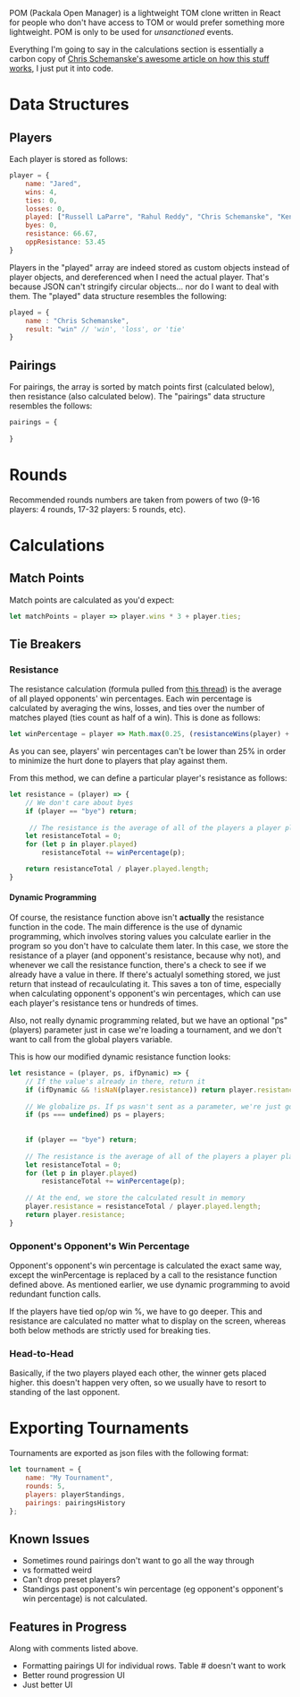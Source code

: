 POM (Packala Open Manager) is a lightweight TOM clone written in React for people who don't have access to TOM or would prefer something more lightweight. POM is only to be used for *unsanctioned* events.

Everything I'm going to say in the calculations section is essentially a carbon copy of [Chris Schemanske's awesome article on how this stuff works](https://sixprizes.com/tiebreakers/), I just put it into code.

# Data Structures

## Players

Each player is stored as follows:

```javascript
player = {
    name: "Jared",
    wins: 4,
    ties: 0,
    losses: 0,
    played: ["Russell LaParre", "Rahul Reddy", "Chris Schemanske", "Kenward"],
    byes: 0,
    resistance: 66.67,
    oppResistance: 53.45
}
```

Players in the "played" array are indeed stored as custom objects instead of player objects, and dereferenced when I need the actual player. That's because JSON can't stringify circular objects... nor do I want to deal with them. The "played" data structure resembles the following:

``` javascript
played = {
    name : "Chris Schemanske",
    result: "win" // 'win', 'loss', or 'tie'
}
```

## Pairings

For pairings, the array is sorted by match points first (calculated below), then resistance (also calculated below). The "pairings" data structure resembles the follows:

``` javascript
pairings = {
    
}
```

# Rounds

Recommended rounds numbers are taken from powers of two (9-16 players: 4 rounds, 17-32 players: 5 rounds, etc).

# Calculations

## Match Points

Match points are calculated as you'd expect:

```javascript
let matchPoints = player => player.wins * 3 + player.ties;
```

## Tie Breakers

### Resistance

The resistance calculation (formula pulled from [this thread](http://pokegym.net/community/index.php?threads/tournament-resistance-calculation.29506/)) is the average of all played opponents' win percentages. Each win percentage is calculated by averaging the wins, losses, and ties over the number of matches played (ties count as half of a win). This is done as follows:

```javascript
let winPercentage = player => Math.max(0.25, (resistanceWins(player) + player.ties / 2) / (resistanceWins(player) + player.ties + player.losses));
```

As you can see, players' win percentages can't be lower than 25% in order to minimize the hurt done to players that play against them.

From this method, we can define a particular player's resistance as follows:

```javascript
let resistance = (player) => {
    // We don't care about byes
    if (player == "bye") return;
                        
     // The resistance is the average of all of the players a player played by's win percentages
    let resistanceTotal = 0;
    for (let p in player.played)
        resistanceTotal += winPercentage(p);

    return resistanceTotal / player.played.length;
}
```

#### Dynamic Programming

Of course, the resistance function above isn't **actually** the resistance function in the code. The main difference is the use of dynamic programming, which involves storing values you calculate earlier in the program so you don't have to calculate them later. In this case, we store the resistance of a player (and opponent's resistance, because why not), and whenever we call the resistance function, there's a check to see if we already have a value in there. If there's actualyl something stored, we just return that instead of recaulculating it. This saves a ton of time, especially when calculating opponent's opponent's win percentages, which can use each player's resistance tens or hundreds of times.

Also, not really dynamic programming related, but we have an optional "ps" (players) parameter just in case we're loading a tournament, and we don't want to call from the global players variable.

This is how our modified dynamic resistance function looks:

``` javascript
let resistance = (player, ps, ifDynamic) => {
    // If the value's already in there, return it
    if (ifDynamic && !isNaN(player.resistance)) return player.resistance;
                                             
    // We globalize ps. If ps wasn't sent as a parameter, we're just going to use the global players
    if (ps === undefined) ps = players;
                                             
    
    if (player == "bye") return;
    
    // The resistance is the average of all of the players a player played by's win percentages
    let resistanceTotal = 0;
    for (let p in player.played)
        resistanceTotal += winPercentage(p);
    
    // At the end, we store the calculated result in memory
    player.resistance = resistanceTotal / player.played.length;
    return player.resistance;
}
```

### Opponent's Opponent's Win Percentage

Opponent's opponent's win percentage is calculated the exact same way, except the winPercentage is replaced by a call to the resistance function defined above. As mentioned earlier, we use dynamic programming to avoid redundant function calls. 

If the players have tied op/op win %, we have to go deeper. This and resistance are calculated no matter what to display on the screen, whereas both below methods are strictly used for breaking ties.

### Head-to-Head

Basically, if the two players played each other, the winner gets placed higher. this doesn't happen very often, so we usually have to resort to standing of the last opponent.

# Exporting Tournaments

Tournaments are exported as json files with the following format:

```javascript
let tournament = {
    name: "My Tournament",
    rounds: 5,
    players: playerStandings,
    pairings: pairingsHistory
};
```

## Known Issues

* Sometimes round pairings don't want to go all the way through
* vs formatted weird
* Can't drop preset players?
* Standings past opponent's win percentage (eg opponent's opponent's win percentage) is not calculated.

## Features in Progress

Along with comments listed above.

* Formatting pairings UI for individual rows. Table # doesn't want to work
* Better round progression UI
* Just better UI